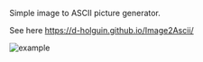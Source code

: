 Simple image to ASCII picture generator.

See here https://d-holguin.github.io/Image2Ascii/

![example](src/assets/example.gif)
